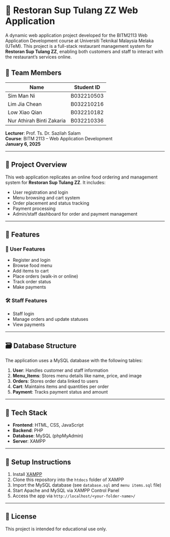 # 🍲 Restoran Sup Tulang ZZ Web Application

A dynamic web application project developed for the BITM2113 Web Application Development course at Universiti Teknikal Malaysia Melaka (UTeM). This project is a full-stack restaurant management system for **Restoran Sup Tulang ZZ**, enabling both customers and staff to interact with the restaurant’s services online.

## 👥 Team Members

| Name                   | Student ID     |
|------------------------|----------------|
| Sim Man Ni             | B032210503     |
| Lim Jia Chean          | B032210216     |
| Low Xiao Qian          | B032210182     |
| Nur Athirah Binti Zakaria | B032210336  |

**Lecturer**: Prof. Ts. Dr. Sazilah Salam  
**Course**: BITM 2113 – Web Application Development  
**January 6, 2025**

---

## 📌 Project Overview

This web application replicates an online food ordering and management system for **Restoran Sup Tulang ZZ**. It includes:

- User registration and login
- Menu browsing and cart system
- Order placement and status tracking
- Payment processing
- Admin/staff dashboard for order and payment management

---

## 🧩 Features

### 👤 User Features
- Register and login
- Browse food menu
- Add items to cart
- Place orders (walk-in or online)
- Track order status
- Make payments

### 🛠 Staff Features
- Staff login
- Manage orders and update statuses
- View payments

---

## 🗃️ Database Structure

The application uses a MySQL database with the following tables:

1. **User**: Handles customer and staff information  
2. **Menu_Items**: Stores menu details like name, price, and image  
3. **Orders**: Stores order data linked to users  
4. **Cart**: Maintains items and quantities per order  
5. **Payment**: Tracks payment status and amount  

---

## 🧪 Tech Stack

- **Frontend**: HTML, CSS, JavaScript  
- **Backend**: PHP  
- **Database**: MySQL (phpMyAdmin)  
- **Server**: XAMPP

---

## 🚀 Setup Instructions

1. Install [XAMPP](https://www.apachefriends.org/index.html)
2. Clone this repository into the `htdocs` folder of XAMPP
3. Import the MySQL database (see `database.sql` and `menu items.sql` file)
4. Start Apache and MySQL via XAMPP Control Panel
5. Access the app via `http://localhost/<your-folder-name>/`

---

## 📄 License

This project is intended for educational use only.
